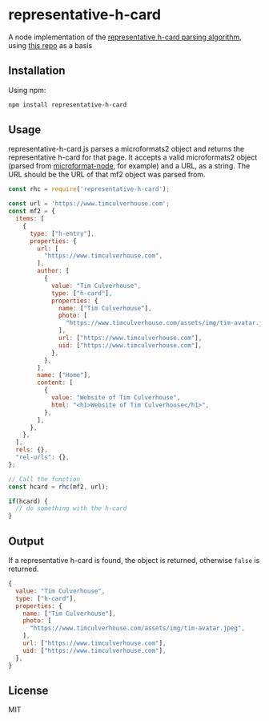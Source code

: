 # representative-h-card

A node implementation of the [representative h-card parsing algorithm](https://microformats.org/wiki/representative-h-card-parsing), using [this repo](https://github.com/indieweb/representative-h-card-php) as a basis

## Installation

Using npm:

```bash
npm install representative-h-card
```

## Usage

representative-h-card.js parses a microformats2 object and returns the representative h-card for that page. It accepts a valid microformats2 object (parsed from [microformat-node](https://www.npmjs.com/package/microformat-node), for example) and a URL, as a string. The URL should be the URL of that mf2 object was parsed from.

```js
const rhc = require('representative-h-card');

const url = 'https://www.timculverhouse.com';
const mf2 = {
  items: [
    {
      type: ["h-entry"],
      properties: {
        url: [
          "https://www.timculverhouse.com",
        ],
        author: [
          {
            value: "Tim Culverhouse",
            type: ["h-card"],
            properties: {
              name: ["Tim Culverhouse"],
              photo: [
                "https://www.timculverhouse.com/assets/img/tim-avatar.jpeg",
              ],
              url: ["https://www.timculverhouse.com"],
              uid: ["https://www.timculverhouse.com"],
            },
          },
        ],
        name: ["Home"],
        content: [
          {
            value: "Website of Tim Culverhouse",
            html: "<h1>Website of Tim Culverhouse</h1>",
          },
        ],
      },
    },
  ],
  rels: {},
  "rel-urls": {},
};

// Call the function
const hcard = rhc(mf2, url);

if(hcard) {
  // do something with the h-card
}
```
## Output

If a representative h-card is found, the object is returned, otherwise `false` is returned.

```js
{
  value: "Tim Culverhouse",
  type: ["h-card"],
  properties: {
    name: ["Tim Culverhouse"],
    photo: [
      "https://www.timculverhouse.com/assets/img/tim-avatar.jpeg",
    ],
    url: ["https://www.timculverhouse.com"],
    uid: ["https://www.timculverhouse.com"],
  },
}
```

## License
MIT